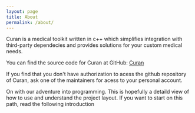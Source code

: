 ```yaml
---
layout: page
title: About
permalink: /about/
---
```


Curan is a medical toolkit written in c++ which simplifies integration with third-party dependecies and provides solutions for your custom medical needs. 

You can find the source code for Curan at GitHub:
[Curan](https://github.com/Human-Robotics-Lab/Curan/tree/main)

If you find that you don't have authorization to acess the github repository of Curan, ask one of the maintainers for acess to your personal account.

On with our adventure into programming. This is hopefully a detaild view of how to use and understand the project layout. If you want to start on this path, read the following introduction 

[Human-Robotics-Lab-organization]: https://github.com/Human-Robotics-Lab
